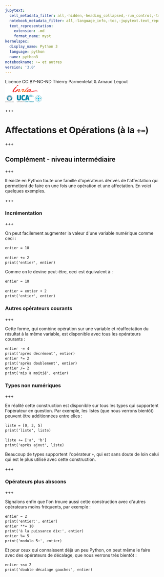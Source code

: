 ```yaml
---
jupytext:
  cell_metadata_filter: all,-hidden,-heading_collapsed,-run_control,-trusted
  notebook_metadata_filter: all,-language_info,-toc,-jupytext.text_representation.jupytext_version,-jupytext.text_representation.format_version
  text_representation:
    extension: .md
    format_name: myst
kernelspec:
  display_name: Python 3
  language: python
  name: python3
notebookname: += et autres
version: '3.0'
---
```


<div class="licence">
<span>Licence CC BY-NC-ND</span>
<span>Thierry Parmentelat &amp; Arnaud Legout</span>
<span><img src="media/both-logos-small-alpha.png" /></span>
</div>

+++

# Affectations et Opérations (à la `+=`)

+++

## Complément - niveau intermédiaire

+++

Il existe en Python toute une famille d'opérateurs dérivés de l'affectation qui permettent de faire en une fois une opération et une affectation. En voici quelques exemples.

+++

### Incrémentation

+++

On peut facilement augmenter la valeur d'une variable numérique comme ceci :

```{code-cell}
entier = 10

entier += 2
print('entier', entier)
```

Comme on le devine peut-être, ceci est équivalent à :

```{code-cell}
entier = 10

entier = entier + 2
print('entier', entier)
```

### Autres opérateurs courants

+++

Cette forme, qui combine opération sur une variable et réaffectation du résultat à la même variable, est disponible avec tous les opérateurs courants :

```{code-cell}
entier -= 4
print('après décrément', entier)
entier *= 2
print('après doublement', entier)
entier /= 2
print('mis à moitié', entier)
```

### Types non numériques

+++

En réalité cette construction est disponible sur tous les types qui supportent l'opérateur en question. Par exemple, les listes (que nous verrons bientôt) peuvent être additionnées entre elles :

```{code-cell}
liste = [0, 3, 5]
print('liste', liste)

liste += ['a', 'b']
print('après ajout', liste)
```

Beaucoup de types supportent l'opérateur `+`, qui est sans doute de loin celui qui est le plus utilisé avec cette construction.

+++

### Opérateurs plus abscons

+++

Signalons enfin que l'on trouve aussi cette construction avec d'autres opérateurs moins fréquents, par exemple :

```{code-cell}
entier = 2
print('entier:', entier)
entier **= 10
print('à la puissance dix:', entier)
entier %= 5
print('modulo 5:', entier)
```

Et pour ceux qui connaissent déjà un peu Python, on peut même le faire avec des opérateurs de décalage, que nous verrons très bientôt :

```{code-cell}
entier <<= 2
print('double décalage gauche:', entier)
```
